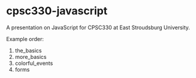 # cpsc330-javascript

A presentation on JavaScript for CPSC330 at East Stroudsburg University.

Example order:

1. the_basics
2. more_basics
3. colorful_events
4. forms